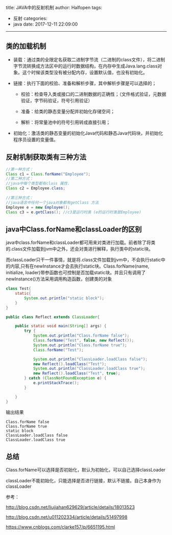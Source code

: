 title: JAVA中的反射机制
author: Halfopen
tags:
  - 反射
categories:
  - java
date: 2017-12-11 22:09:00
---
## 类的加载机制

- 装载：通过类的全限定名获取二进制字节流（二进制的class文件），将二进制字节流转换成方法区中的运行时数据结构，在内存中生成Java.lang.class对象。这个时候该类型没有被分配内存，设置默认值，也没有初始化。

- 链接：执行下面的校验、准备和解析步骤，其中解析步骤是可以选择的；

	- 校验：检查导入类或接口的二进制数据的正确性；（文件格式验证，元数据验证，字节码验证，符号引用验证）

	- 准备：给类的静态变量分配并初始化存储空间；

	- 解析：将常量池中的符号引用转成直接引用；

- 初始化：激活类的静态变量的初始化Java代码和静态Java代码块，并初始化程序员设置的变量值。

## 反射机制获取类有三种方法

```java
//第一种方式：  
Class c1 = Class.forName("Employee");  
//第二种方式：  
//java中每个类型都有class 属性.  
Class c2 = Employee.class;  
   
//第三种方式：  
//java语言中任何一个java对象都有getClass 方法  
Employee e = new Employee();  
Class c3 = e.getClass(); //c3是运行时类 (e的运行时类是Employee) 

```

## java中Class.forName和classLoader的区别
java中class.forName和classLoader都可用来对类进行加载。前者除了将类的.class文件加载到jvm中之外，还会对类进行解释，执行类中的static块。

而classLoader只干一件事情，就是将.class文件加载到jvm中，不会执行static中的内容,只有在newInstance才会去执行static块。Class.forName(name, initialize, loader)带参函数也可控制是否加载static块。并且只有调用了newInstance()方法采用调用构造函数，创建类的对象 



```java
class Test{
    static{
        System.out.println("static block");
    }
}

public class Reflect extends ClassLoader{

    public static void main(String[] args) {
        try {
            System.out.println("Class.forName false");
            Class.forName("Test", false, new Reflect());
            System.out.println("Class.forName true");
            Class.forName("Test");

            System.out.println("ClassLoader.loadClass false");
            new Reflect().loadClass("Test");
            System.out.println("ClassLoader.loadClass true");
            new Reflect().loadClass("Test", true);
        } catch (ClassNotFoundException e) {
            e.printStackTrace();
        }

    }
}
```
输出结果

    Class.forName false
    Class.forName true
    static block
    ClassLoader.loadClass false
    ClassLoader.loadClass true

## 总结
Class.forName可以选择是否初始化，默认为初始化，可以自己选择classLoader

classLoader不能初始化，只能选择是否进行链接，默认不链接。自己本身作为classLoader

参考：

http://blog.csdn.net/liujiahan629629/article/details/18013523

http://blog.csdn.net/u011202334/article/details/51497998

https://www.cnblogs.com/clarke157/p/6651195.html
